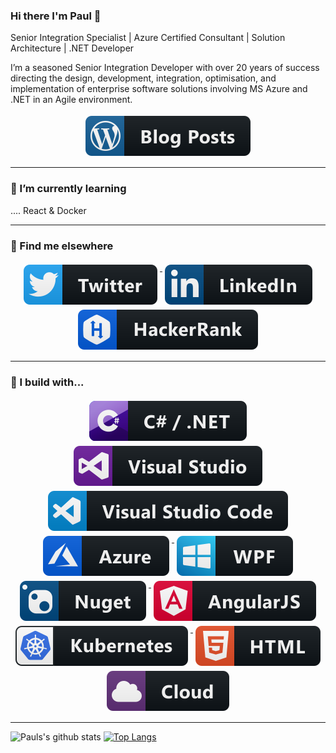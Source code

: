 ### Hi there I'm Paul 👋

Senior Integration Specialist | Azure Certified Consultant | Solution Architecture | .NET Developer

I’m a seasoned Senior Integration Developer with over 20 years of success directing the design, development, integration, optimisation, and implementation of enterprise software solutions involving MS Azure and .NET in an Agile environment.
  
<p align="center">
  <a href="http://integrationmadeeasy.org">
    <img src="https://github.com/PaulNichols/PaulNichols/blob/master/svg/blogs/wordpress.svg" alt="Personal Blog" style="vertical-align:top; margin:4px">
  </a>  
</p>

---

### 🌱 I’m currently learning
....
React & Docker


---
### 📢 Find me elsewhere
<p align="center">
  <a href="https://twitter.com/pauljnichols">
    <img src="https://github.com/PaulNichols/PaulNichols/blob/master/svg/dev/social/twitter.svg" alt="Twitter" style="vertical-align:top; margin:4px">
  </a>  

  <a href="https://www.linkedin.com/in/pauljamesnichols/">
    <img src="https://github.com/PaulNichols/PaulNichols/blob/master/svg/dev/social/linkedin.svg" alt="LinkedIn" style="vertical-align:top; margin:4px">
  </a> 
  <a href="https://www.hackerrank.com/pauljamesnichols">
    <img src="https://github.com/PaulNichols/PaulNichols/blob/master/svg/dev/services/hackerrank.svg" alt="LinkedIn" style="vertical-align:top; margin:4px">
  </a>
<hr>

### 🚧 I build with...

<p align="center">
 <a href="">
    <img src="https://github.com/PaulNichols/PaulNichols/blob/master/svg/dev/languages/csharp_dotnet.svg" alt="dotnet" style="vertical-align:top; margin:4px">
  </a>
 <a href="">
    <img src="https://github.com/PaulNichols/PaulNichols/blob/master/svg/dev/tools/visualstudio.svg" alt="dotnet" style="vertical-align:top; margin:4px">
  </a>

 <a href="">
    <img src="https://github.com/PaulNichols/PaulNichols/blob/master/svg/dev/tools/visualstudio_code.svg" alt="dotnet" style="vertical-align:top; margin:4px">
  </a>

 <a href="">
    <img src="https://github.com/PaulNichols/PaulNichols/blob/master/svg/dev/services/azure.svg" alt="Azure" style="vertical-align:top; margin:4px">
  </a>
    <a href="">
    <img src="https://github.com/PaulNichols/PaulNichols/blob/master/svg/dev/frameworks/wpf.svg" alt="WPF" style="vertical-align:top; margin:4px">
  </a>
  
   <a href="">
    <img src="https://github.com/PaulNichols/PaulNichols/blob/master/svg/dev/services/nuget.svg" alt="nuget" style="vertical-align:top; margin:4px">
  </a>

  <a href="">
    <img src="https://github.com/PaulNichols/PaulNichols/blob/master/svg/dev/frameworks/angular.svg" alt="angular" style="vertical-align:top; margin:4px">
  </a>
 <a href="">
    <img src="https://github.com/PaulNichols/PaulNichols/blob/master/svg/dev/services/kubernetes.svg" alt="kubernetes" style="vertical-align:top; margin:4px">
  </a>
 <a href="">
    <img src="https://github.com/PaulNichols/PaulNichols/blob/master/svg/dev/languages/html.svg" alt="html" style="vertical-align:top; margin:4px">
  </a>

   <a href="">
    <img src="https://github.com/PaulNichols/PaulNichols/blob/master/svg/dev/misc/cloud.svg" alt="cloud" style="vertical-align:top; margin:4px">
  </a>
</p><hr>


  ![Pauls's github stats](https://github-readme-stats.vercel.app/api?username=PaulNichols&count_private=true&show_icons=true)
  [![Top Langs](https://github-readme-stats.vercel.app/api/top-langs/?username=PaulNichols&layout=compact)](https://github.com/PaulNichols/github-readme-stats)
